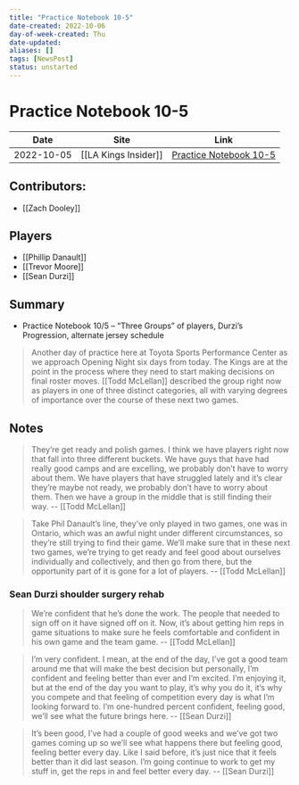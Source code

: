 ```yaml
---
title: "Practice Notebook 10-5"
date-created: 2022-10-06
day-of-week-created: Thu
date-updated: 
aliases: []
tags: [NewsPost]
status: unstarted
---
```


# Practice Notebook 10-5

Date | Site | Link
---|---|---
 2022-10-05   | [[LA Kings Insider]]  | [Practice Notebook 10-5](https://lakingsinsider.com/2022/10/05/practice-notebook-10-5-three-groups-of-players-durzis-progression-alternate-jersey-schedule/)

## Contributors:
- [[Zach Dooley]]

## Players
- [[Phillip Danault]]
- [[Trevor Moore]]
- [[Sean Durzi]]

## Summary
- Practice Notebook 10/5 – “Three Groups” of players, Durzi’s Progression, alternate jersey schedule
> Another day of practice here at Toyota Sports Performance Center as we approach Opening Night six days from today. The Kings are at the point in the process where they need to start making decisions on final roster moves. [[Todd McLellan]] described the group right now as players in one of three distinct categories, all with varying degrees of importance over the course of these next two games.

## Notes

> They’re get ready and polish games. I think we have players right now that fall into three different buckets. We have guys that have had really good camps and are excelling, we probably don’t have to worry about them. We have players that have struggled lately and it’s clear they’re maybe not ready, we probably don’t have to worry about them. Then we have a group in the middle that is still finding their way.  -- [[Todd McLellan]]

> Take Phil Danault’s line, they’ve only played in two games, one was in Ontario, which was an awful night under different circumstances, so they’re still trying to find their game. We’ll make sure that in these next two games, we’re trying to get ready and feel good about ourselves individually and collectively, and then go from there, but the opportunity part of it is gone for a lot of players. -- [[Todd McLellan]]


### Sean Durzi shoulder surgery rehab

> We’re confident that he’s done the work. The people that needed to sign off on it have signed off on it. Now, it’s about getting him reps in game situations to make sure he feels comfortable and confident in his own game and the team game. -- [[Todd McLellan]]

> I’m very confident. I mean, at the end of the day, I’ve got a good team around me that will make the best decision but personally, I’m confident and feeling better than ever and I’m excited. I’m enjoying it, but at the end of the day you want to play, it’s why you do it, it’s why you compete and that feeling of competition every day is what I’m looking forward to. I’m one-hundred percent confident, feeling good, we’ll see what the future brings here. -- [[Sean Durzi]]

> It’s been good, I’ve had a couple of good weeks and we’ve got two games coming up so we’ll see what happens there but feeling good, feeling better every day. Like I said before, it’s just nice that it feels better than it did last season. I’m going continue to work to get my stuff in, get the reps in and feel better every day. -- [[Sean Durzi]]

